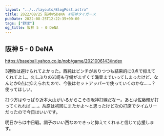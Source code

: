 ```yaml
---
layout: "../../layouts/BlogPost.astro"
title: 2022/08/25 阪神VSDeNA　#阪神タイガース
pubDate: 2022-08-25T12:22:35+00:00
tags: ["野球"]
og_title: 阪神 5 - 0 DeNA
---
```


## 阪神 5 - 0 DeNA

https://baseball.yahoo.co.jp/npb/game/2021006143/index

3連敗は避けられてよかった。西純はピンチがありつつも結果的に0点で抑えてくれてよし。久しぶりの岩崎も守備がまずくて満塁までいってしまったけど、なんとか0点に抑えられたので、今後はセットアッパーで使っていくのかな……？ 使ってほしい。

打つ方はやっぱり近本大山がいるからこその阪神打線だなー。あとは佐藤輝が打ってくれれば……。糸原は初回にまたかよ～と思ったけど次の打席でタイムリーだったので今日はいいです。

明日からは中日戦。調子のいい西なのできっと抑えてくれると信じて応援します。

